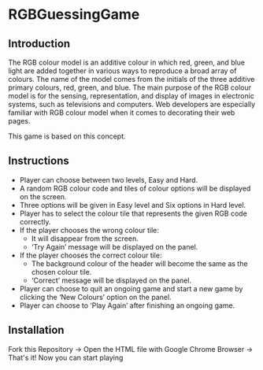 # RGBGuessingGame
## Introduction
The RGB colour model is an additive colour in which red, green, and blue light are added together in various ways to reproduce a broad array of colours. The name of the model comes from the initials of the three additive primary colours, red, green, and blue. The main purpose of the RGB colour model is for the sensing, representation, and display of images in electronic systems, such as televisions and computers. Web developers are especially familiar with RGB colour model when it comes to decorating their web pages.

This game is based on this concept. 
## Instructions
- Player can choose between two levels, Easy and Hard.
- A random RGB colour code and tiles of colour options will be displayed on the screen. 
- Three options will be given in Easy level and Six options in Hard level. 
- Player has to select the colour tile that represents the given RGB code correctly. 
- If the player chooses the wrong colour tile:
	- It will disappear from the screen. 
	- ‘Try Again’ message will be displayed on the panel.
- If the player chooses the correct colour tile:
	- The background colour of the header will become the same as the chosen colour tile.
	- ‘Correct’ message will be displayed on the panel.
- Player can choose to quit an ongoing game and start a new game by clicking the ‘New Colours’ option on the panel.
- Player can choose to ‘Play Again’ after finishing an ongoing game.

## Installation 
Fork this Repository -> 
Open the HTML file with Google Chrome Browser -> That's it! Now you can start playing


